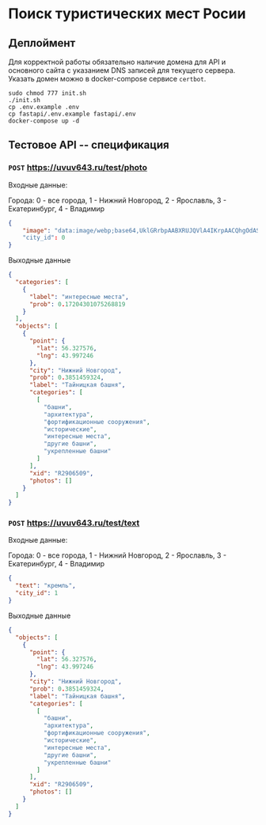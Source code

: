 # Поиск туристических мест Росии

## Деплоймент

Для корректной работы обязательно наличие домена для API
и основного сайта с указанием DNS записей для текущего сервера.
Указать домен можно в docker-compose сервисе `certbot`.

```shell
sudo chmod 777 init.sh
./init.sh
cp .env.example .env
cp fastapi/.env.example fastapi/.env
docker-compose up -d
```

## Тестовое API -- спецификация

### `POST` https://uvuv643.ru/test/photo

Входные данные:

Города: 0 - все города, 1 - Нижний Новгород, 2 - Ярославль, 3 - Екатеринбург, 4 - Владимир

```json
{
    "image": "data:image/webp;base64,UklGRrbpAABXRUJQVlA4IKrpAACQhgOdASp0A..."
    "city_id": 0
}
```

Выходные данные

```json
{
  "categories": [
    {
      "label": "интересные места",
      "prob": 0.17204301075268819
    }
  ],
  "objects": [
    {
      "point": {
        "lat": 56.327576,
        "lng": 43.997246
      },
      "city": "Нижний Новгород",
      "prob": 0.3851459324,
      "label": "Тайницкая башня",
      "categories": [
        [
          "башни",
          "архитектура",
          "фортификационные сооружения",
          "исторические",
          "интересные места",
          "другие башни",
          "укрепленные башни"
        ]
      ],
      "xid": "R2906509",
      "photos": []
    }
  ]
}
```

### `POST` https://uvuv643.ru/test/text

Входные данные:

Города: 0 - все города, 1 - Нижний Новгород, 2 - Ярославль, 3 - Екатеринбург, 4 - Владимир

```json
{
  "text": "кремль",
  "city_id": 1
}
```

Выходные данные

```json
{
  "objects": [
    {
      "point": {
        "lat": 56.327576,
        "lng": 43.997246
      },
      "city": "Нижний Новгород",
      "prob": 0.3851459324,
      "label": "Тайницкая башня",
      "categories": [
        [
          "башни",
          "архитектура",
          "фортификационные сооружения",
          "исторические",
          "интересные места",
          "другие башни",
          "укрепленные башни"
        ]
      ],
      "xid": "R2906509",
      "photos": []
    }
  ]
}
```
